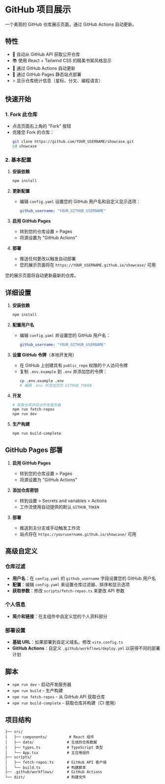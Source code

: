 # GitHub 项目展示

一个美观的 GitHub 仓库展示页面，通过 GitHub Actions 自动更新。

## 特性

- 🚀 自动从 GitHub API 获取公开仓库
- 📚 使用 React + Tailwind CSS 的精美书架风格显示
- 🔄 通过 GitHub Actions 自动更新
- 📄 通过 GitHub Pages 静态站点部署
- ⭐ 显示仓库统计信息（星标、分叉、编程语言）

## 快速开始

### 1. Fork 此仓库
- 点击页面右上角的 "Fork" 按钮
- 克隆您 Fork 的仓库：
  ```bash
  git clone https://github.com/YOUR_USERNAME/showcase.git
  cd showcase
  ```

### 2. 基本配置

1. **安装依赖**
   ```bash
   npm install
   ```

2. **更新配置**
   - 编辑 `config.yaml` 设置您的 GitHub 用户名和自定义显示选项：
     ```yaml
     github_username: "YOUR_GITHUB_USERNAME"
     ```

3. **启用 GitHub Pages**
   - 转到您的仓库设置 > Pages
   - 将源设置为 "GitHub Actions"

4. **部署**
   - 推送任何更改以触发自动部署
   - 您的展示页面将在 `https://YOUR_USERNAME.github.io/showcase/` 可用

您的展示页面将自动更新最新的仓库。

## 详细设置

1. **安装依赖**
   ```bash
   npm install
   ```

2. **配置用户名**
   - 编辑 `config.yaml` 并设置您的 GitHub 用户名：
     ```yaml
     github_username: "YOUR_GITHUB_USERNAME"
     ```

3. **设置 GitHub 令牌**（本地开发用）
   - 在 GitHub 上创建具有 `public_repo` 权限的个人访问令牌
   - 复制 `.env.example` 到 `.env` 并添加您的令牌：
     ```bash
     cp .env.example .env
     # 编辑 .env 并添加您的 GITHUB_TOKEN
     ```

4. **开发**
   ```bash
   # 获取仓库并启动开发服务器
   npm run fetch-repos
   npm run dev
   ```

5. **生产构建**
   ```bash
   npm run build-complete
   ```

## GitHub Pages 部署

1. **启用 GitHub Pages**
   - 转到您的仓库设置 > Pages
   - 将源设置为 "GitHub Actions"

2. **添加仓库密钥**
   - 转到设置 > Secrets and variables > Actions
   - 工作流使用自动提供的默认 `GITHUB_TOKEN`

3. **部署**
   - 推送到主分支或手动触发工作流
   - 站点将在 `https://yourusername.github.io/showcase/` 可用

## 高级自定义

### 仓库过滤
- **用户名**：在 `config.yaml` 的 `github_username` 字段设置您的 GitHub 用户名
- **配置**：编辑 `config.yaml` 来设置仓库过滤器、排序和显示选项
- **获取参数**：修改 `scripts/fetch-repos.ts` 来更改 API 参数

### 个人信息
- **简介和链接**：在主组件中自定义您的个人资料部分

### 部署设置
- **基础 URL**：如果部署到自定义域名，修改 `vite.config.ts`
- **GitHub Actions**：自定义 `.github/workflows/deploy.yml` 以获得不同的部署计划

## 脚本

- `npm run dev` - 启动开发服务器
- `npm run build` - 生产构建
- `npm run fetch-repos` - 从 GitHub API 获取仓库
- `npm run build-complete` - 获取仓库并构建（CI 使用）

## 项目结构

```
├── src/
│   ├── components/          # React 组件
│   ├── data/               # 生成的仓库数据
│   ├── types.ts            # TypeScript 类型
│   └── App.tsx             # 主应用组件
├── scripts/
│   ├── fetch-repos.ts      # GitHub API 客户端
│   └── build.ts            # 构建脚本
├── .github/workflows/      # GitHub Actions
└── dist/                   # 构建文件
```